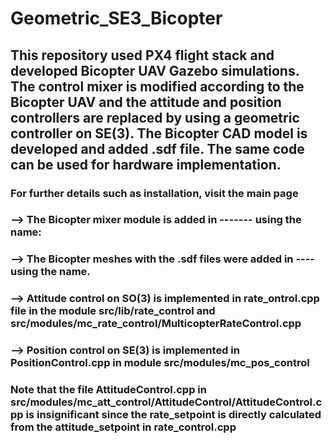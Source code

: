 # Geometric_SE3_Bicopter

## This repository used PX4 flight stack and developed Bicopter UAV Gazebo simulations. The control mixer is modified according to the Bicopter UAV and the attitude and position controllers are replaced by using a geometric controller on SE(3). The Bicopter CAD model is developed and added .sdf file. The same code can be used for hardware implementation.


### For further details such as installation, visit the main page 

### --> The Bicopter mixer module is added in ------- using the name:

### -->  The Bicopter meshes with the .sdf files were added in ---- using the name.

### --> Attitude control on SO(3) is implemented in rate_ontrol.cpp file in the module src/lib/rate_control and  src/modules/mc_rate_control/MulticopterRateControl.cpp 

### --> Position control on SE(3) is implemented in PositionControl.cpp in module src/modules/mc_pos_control

### Note that the file AttitudeControl.cpp  in src/modules/mc_att_control/AttitudeControl/AttitudeControl.cpp is insignificant since the rate_setpoint is directly calculated from the attitude_setpoint in rate_control.cpp
